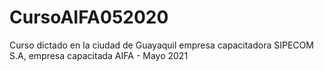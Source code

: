 # CursoAIFA052020
Curso dictado en la ciudad de Guayaquil empresa capacitadora SIPECOM S.A, empresa capacitada AIFA - Mayo 2021
